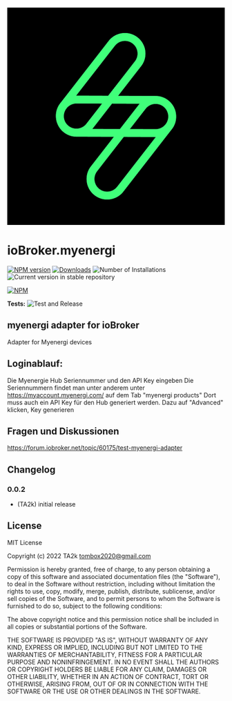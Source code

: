 ![Logo](admin/myenergi.png)

# ioBroker.myenergi

[![NPM version](https://img.shields.io/npm/v/iobroker.myenergi.svg)](https://www.npmjs.com/package/iobroker.myenergi)
[![Downloads](https://img.shields.io/npm/dm/iobroker.myenergi.svg)](https://www.npmjs.com/package/iobroker.myenergi)
![Number of Installations](https://iobroker.live/badges/myenergi-installed.svg)
![Current version in stable repository](https://iobroker.live/badges/myenergi-stable.svg)

[![NPM](https://nodei.co/npm/iobroker.myenergi.png?downloads=true)](https://nodei.co/npm/iobroker.myenergi/)

**Tests:** ![Test and Release](https://github.com/iobroker-community-adapters/ioBroker.myenergi/workflows/Test%20and%20Release/badge.svg)

## myenergi adapter for ioBroker

Adapter for Myenergi devices

## Loginablauf:

Die Myenergie Hub Seriennummer und den API Key eingeben
Die Seriennummern findet man unter anderem unter https://myaccount.myenergi.com/ auf dem Tab "myenergi products"
Dort muss auch ein API Key für den Hub generiert werden.
Dazu auf "Advanced" klicken, Key generieren

## Fragen und Diskussionen

<https://forum.iobroker.net/topic/60175/test-myenergi-adapter>

## Changelog

### 0.0.2

- (TA2k) initial release

## License

MIT License

Copyright (c) 2022 TA2k <tombox2020@gmail.com>

Permission is hereby granted, free of charge, to any person obtaining a copy
of this software and associated documentation files (the "Software"), to deal
in the Software without restriction, including without limitation the rights
to use, copy, modify, merge, publish, distribute, sublicense, and/or sell
copies of the Software, and to permit persons to whom the Software is
furnished to do so, subject to the following conditions:

The above copyright notice and this permission notice shall be included in all
copies or substantial portions of the Software.

THE SOFTWARE IS PROVIDED "AS IS", WITHOUT WARRANTY OF ANY KIND, EXPRESS OR
IMPLIED, INCLUDING BUT NOT LIMITED TO THE WARRANTIES OF MERCHANTABILITY,
FITNESS FOR A PARTICULAR PURPOSE AND NONINFRINGEMENT. IN NO EVENT SHALL THE
AUTHORS OR COPYRIGHT HOLDERS BE LIABLE FOR ANY CLAIM, DAMAGES OR OTHER
LIABILITY, WHETHER IN AN ACTION OF CONTRACT, TORT OR OTHERWISE, ARISING FROM,
OUT OF OR IN CONNECTION WITH THE SOFTWARE OR THE USE OR OTHER DEALINGS IN THE
SOFTWARE.
